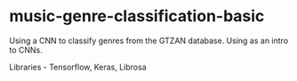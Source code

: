 # music-genre-classification-basic
Using a CNN to classify genres from the GTZAN database. Using as an intro to CNNs.

Libraries - Tensorflow, Keras, Librosa
